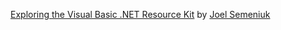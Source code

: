 [Exploring the Visual Basic .NET Resource Kit](http://msdn.microsoft.com/vbasic/default.aspx?pull=/library/en-us/dv_vstechart/html/vbresourcekit.asp) by [Joel Semeniuk](http://weblogs.asp.net/Jsemeniuk/)